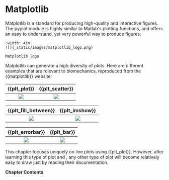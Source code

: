 # Matplotlib

Matplotlib is a standard for producing high-quality and interactive figures. The pyplot module is highly similar to Matlab's plotting functions, and offers an easy to understand, yet very powerful way to produce figures.

```{figure-md} matplotlib_logo
:width: 4in
![](_static/images/matplotlib_logo.png)

Matplotlib logo
```

Matplotlib can generate a high diversity of plots. Here are different examples that are relevant to biomechanics, reproduced from the {{matplotlib}} website:



|              {{plt_plot}}               |              {{plt_scatter}}               | 
|:---------------------------------------:|:------------------------------------------:|
| ![](_static/images/matplotlib_plot.jpg) | ![](_static/images/matplotlib_scatter.jpg) |

|              {{plt_fill_between}}               |              {{plt_imshow}}               |
|:-----------------------------------------------:|:-----------------------------------------:|
| ![](_static/images/matplotlib_fill_between.jpg) | ![](_static/images/matplotlib_imshow.jpg) |

|              {{plt_errorbar}}               |              {{plt_bar}}               | 
|:-------------------------------------------:|:--------------------------------------:|
| ![](_static/images/matplotlib_errorbar.jpg) | ![](_static/images/matplotlib_bar.jpg) |

This chapter focuses uniquely on line plots using {{plt_plot}}. However, after learning this type of plot and [](numpy.md), any other type of plot will become relatively easy to draw just by reading their documentation.

**Chapter Contents**

```{tableofcontents}
```
